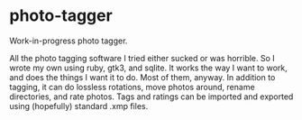 # photo-tagger
Work-in-progress photo tagger.

All the photo tagging software I tried either sucked or was horrible.
So I wrote my own using ruby, gtk3, and sqlite.  It works the way I
want to work, and does the things I want it to do.  Most of them,
anyway.  In addition to tagging, it can do lossless rotations, move
photos around, rename directories, and rate photos.  Tags and ratings
can be imported and exported using (hopefully) standard .xmp files.
